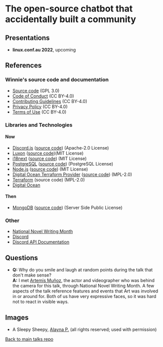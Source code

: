 # The open-source chatbot that accidentally built a community

## Presentations

- **linux.conf.au 2022**, upcoming

## References

### Winnie's source code and documentation

* [Source code](https://github.com/aigeroni/Winnie_Bot) (GPL 3.0)
* [Code of Conduct](https://github.com/aigeroni/Winnie_Bot/blob/main-2.0/CODE_OF_CONDUCT.md) (CC BY-4.0)
* [Contributing Guidelines]() (CC BY-4.0)
* [Privacy Policy]() (CC BY-4.0)
* [Terms of Use](https://github.com/aigeroni/Winnie_Bot/wiki/Winnie_Bot-Terms-of-Use) (CC BY-4.0)

### Libraries and Technologies

#### Now

* [Discord.js](https://discord.js.org/#/) ([source code](https://github.com/discordjs/discord.js)) (Apache-2.0 License)
* [Luxon](https://moment.github.io/luxon/#/) ([source code](https://github.com/moment/luxon))(MIT License)
* [i18next](https://www.i18next.com/) ([source code](https://github.com/i18next/i18next)) (MIT License)
* [PostgreSQL](https://www.postgresql.org/) ([source code](https://doxygen.postgresql.org/)) (PostgreSQL License)
* [Node.js](https://nodejs.org/en/) ([source code](https://github.com/hashicorp/terraform)) (MIT License)
* [Digital Ocean Terraform Provider](https://registry.terraform.io/providers/digitalocean/digitalocean/latest) ([source code](https://github.com/digitalocean/terraform-provider-digitalocean)) (MPL-2.0)
* [Terraform](https://www.hashicorp.com/products/terraform) (source code) (MPL-2.0)
* [Digital Ocean](https://www.digitalocean.com/)

#### Then

* [MongoDB](https://www.mongodb.com/) ([source code](https://github.com/mongodb/mongo)) (Server Side Public License)

### Other

* [National Novel Writing Month](https://nanowrimo.org/)
* [Discord](https://discord.com/)
* [Discord API Documentation](https://discord.com/developers/docs/intro)

## Questions

* **Q:** Why do you smile and laugh at random points during the talk that don't make sense?  
**A:** I met [Artemis Muñoz](https://www.artemismunoz.com/), the actor and videographer who was behind the camera for this talk, through National Novel Writing Month.  A few aspects of the talk reference features and events that Art was involved in or around for.  Both of us have very expressive faces, so it was hard not to react in visible ways.

## Images

* A Sleepy Sheepy, [Alayna P.](https://wheretofind.me/@fluttergirly) (all rights reserved; used with permission)

[Back to main talks repo](https://github.com/lisushka/talks)
